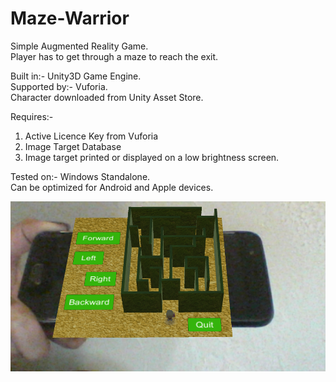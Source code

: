 # Maze-Warrior

Simple Augmented Reality Game.  
Player has to get through a maze to reach the exit.  

Built in:- Unity3D Game Engine.  
Supported by:- Vuforia.  
Character downloaded from Unity Asset Store.  

Requires:-  
1. Active Licence Key from Vuforia  
2. Image Target Database  
3. Image target printed or displayed on a low brightness screen.  

Tested on:- Windows Standalone.  
Can be optimized for Android and Apple devices.  

![Screenshot](GameScreen.PNG)
